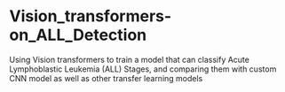 # Vision_transformers-on_ALL_Detection
Using Vision transformers to train a model that can classify Acute Lymphoblastic Leukemia (ALL) Stages, and comparing them with custom CNN model as well as other transfer learning models
